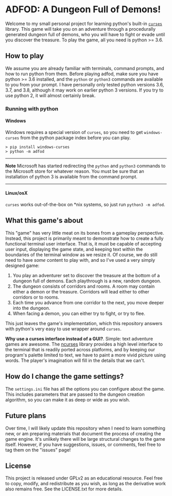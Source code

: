 # ADFOD: A Dungeon Full of Demons!

Welcome to my small personal project for learning python's built-in
[`curses`](https://docs.python.org/3/library/curses.html) library. This
game will take you on an adventure through a procedurally generated
dungeon full of demons, who you will have to fight or evade until you
discover the treasure. To play the game, all you need is python >= 3.6.


## How to play

We assume you are already familiar with terminals, command prompts, and how to 
run python from
them. Before playing adfod, make sure you have python >= 3.6 installed, and the
`python` or `python3` commands are available to you from your prompt. I have
personally only tested python versions 3.6, 3.7, and 3.8, although it may work
on earlier python 3 versions. If you try to use python 2, it will almost
certainly break.


### Running with python

#### Windows
Windows requires a special version of `curses`, so you need to get 
`windows-curses` from the python package index before you can play.

```
> pip install windows-curses
> python -m adfod
```

___
**Note**
Microsoft has started redirecting the `python` and `python3` commands to the
Microsoft store for whatever reason. You must be sure that an installation of
python 3 is available from the command prompt. 
___


#### Linux/osX
`curses` works out-of-the-box on \*nix systems, so just run
`python3 -m adfod`.


## What this game's about

This "game" has very little meat on its bones from a gameplay perspective.
Instead, this project is primarily meant to demonstrate how to create
a fully functional terminal user interface. That is, it must be capable of
accepting user input, displaying the game state, and keeping text within
the boundaries of the terminal window as we resize it. Of course, we do
still need to have *some* content to play with, and so I've used a very
simply designed game:

1. You play an adventurer set to discover the treasure at the bottom of
   a dungeon full of demons. Each playthrough is a new, random dungeon.
2. The dungeon consists of corridors and rooms. A room may contain either
   a demon or the treasure. Corridors will lead either to other corridors
   or to rooms.
3. Each time you advance from one corridor to the next, you move deeper
   into the dungeon.
4. When facing a demon, you can either try to fight, or try to flee.

This just leaves the game's implementation, which this repository answers
with python's very easy to use wrapper around `curses`.

**Why use a curses interface instead of a GUI?**. Simple: text adventure
games are awesome. The [ncurses](https://en.wikipedia.org/wiki/Ncurses)
library provides a high level interface to the terminal that is readily
ported across platforms, and by keeping our program's palette limited to
text, we have to paint a more vivid picture using words. The player's
imagination will fill in the details that we can't.


## How do I change the game settings?

The `settings.ini` file has all the options you can configure about the game.
This includes parameters that are passed to the dungeon creation algorithm, so
you can make it as deep or wide as you wish.


## Future plans

Over time, I will likely update this repository when I need to learn
something new, or am preparing materials that document the process of
creating the game engine. It's unlikely there will be large structural
changes to the game itself. However, if you have suggestions, issues, or
comments, feel free to tag them on the "issues" page!


## License
This project is released under GPLv2 as an educational resource. Feel free
to copy, modify, and redistribute as you wish, as long as the derivative
work also remains free. See the LICENSE.txt for more details.


